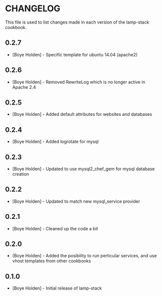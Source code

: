 CHANGELOG
=========

This file is used to list changes made in each version of the lamp-stack cookbook.

0.2.7
-----
- [Boye Holden] - Specific template for ubuntu 14.04 (apache2)

0.2.6
-----
- [Boye Holden] - Removed RewriteLog which is no longer active in Apache 2.4

0.2.5
-----
- [Boye Holden] - Added default attributes for websites and databases

0.2.4
-----
- [Boye Holden] - Added logrotate for mysql

0.2.3
-----
- [Boye Holden] - Updated to use mysql2_chef_gem for mysql database creation

0.2.2
-----
- [Boye Holden] - Updated to match new mysql_service provider

0.2.1
-----
- [Boye Holden] - Cleaned up the code a bit

0.2.0
-----
- [Boye Holden] - Added the posibility to run perticular services, and use vhost templates from other cookbooks

0.1.0
-----
- [Boye Holden] - Initial release of lamp-stack